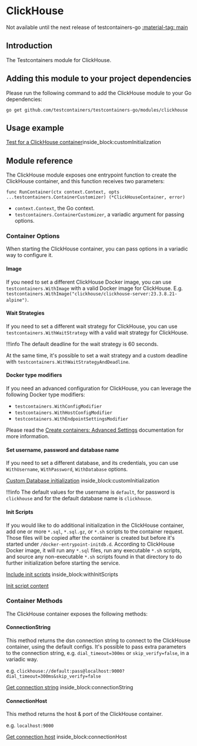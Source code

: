 # ClickHouse

Not available until the next release of testcontainers-go <a href="https://github.com/testcontainers/testcontainers-go"><span class="tc-version">:material-tag: main</span></a>

## Introduction

The Testcontainers module for ClickHouse.

## Adding this module to your project dependencies

Please run the following command to add the ClickHouse module to your Go dependencies:

```
go get github.com/testcontainers/testcontainers-go/modules/clickhouse
```

## Usage example

<!--codeinclude-->

[Test for a ClickHouse container](../../modules/clickhouse/clickhouse_test.go)inside_block:customInitialization

<!--/codeinclude-->

## Module reference

The ClickHouse module exposes one entrypoint function to create the ClickHouse container, and this function receives two parameters:

```golang
func RunContainer(ctx context.Context, opts ...testcontainers.ContainerCustomizer) (*ClickHouseContainer, error)
```

- `context.Context`, the Go context.
- `testcontainers.ContainerCustomizer`, a variadic argument for passing options.

### Container Options

When starting the ClickHouse container, you can pass options in a variadic way to configure it.

#### Image

If you need to set a different ClickHouse Docker image, you can use `testcontainers.WithImage` with a valid Docker image
for ClickHouse. E.g. `testcontainers.WithImage("clickhouse/clickhouse-server:23.3.8.21-alpine")`.

#### Wait Strategies

If you need to set a different wait strategy for ClickHouse, you can use `testcontainers.WithWaitStrategy` with a valid wait strategy
for ClickHouse.

!!!info
The default deadline for the wait strategy is 60 seconds.

At the same time, it's possible to set a wait strategy and a custom deadline with `testcontainers.WithWaitStrategyAndDeadline`.

#### Docker type modifiers

If you need an advanced configuration for ClickHouse, you can leverage the following Docker type modifiers:

- `testcontainers.WithConfigModifier`
- `testcontainers.WithHostConfigModifier`
- `testcontainers.WithEndpointSettingsModifier`

Please read the [Create containers: Advanced Settings](../features/creating_container.md#advanced-settings) documentation for more information.

#### Set username, password and database name

If you need to set a different database, and its credentials, you can use `WithUsername`, `WithPassword`, `WithDatabase`
options.

<!--codeinclude-->

[Custom Database initialization](../../modules/clickhouse/clickhouse_test.go) inside_block:customInitialization

<!--/codeinclude-->

!!!info
The default values for the username is `default`, for password is `clickhouse` and for the default database name is `clickhouse`.

#### Init Scripts

If you would like to do additional initialization in the ClickHouse container, add one or more `*.sql`, `*.sql.gz`, or `*.sh` scripts to the container request.
Those files will be copied after the container is created but before it's started under `/docker-entrypoint-initdb.d`. According to ClickHouse Docker image,
it will run any `*.sql` files, run any executable `*.sh` scripts, and source any non-executable `*.sh` scripts found in that directory to do further
initialization before starting the service.

<!--codeinclude-->

[Include init scripts](../../modules/clickhouse/clickhouse_test.go) inside_block:withInitScripts

<!--/codeinclude-->

<!--codeinclude-->

[Init script content](../../modules/clickhouse/testdata/init-db.sh)

<!--/codeinclude-->

### Container Methods

The ClickHouse container exposes the following methods:

#### ConnectionString

This method returns the dsn connection string to connect to the ClickHouse container, using the default configs.
It's possible to pass extra parameters to the connection string, e.g. `dial_timeout=300ms` or `skip_verify=false`, in a variadic way.

e.g. `clickhouse://default:pass@localhost:9000?dial_timeout=300ms&skip_verify=false`

<!--codeinclude-->

[Get connection string](../../modules/clickhouse/clickhouse_test.go) inside_block:connectionString

<!--/codeinclude-->

#### ConnectionHost

This method returns the host & port of the ClickHouse container.

e.g. `localhost:9000`

<!--codeinclude-->

[Get connection host](../../modules/clickhouse/clickhouse_test.go) inside_block:connectionHost

<!--/codeinclude-->
